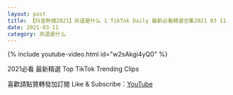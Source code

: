 ```yaml
---
layout: post
title: 【抖音熱搜2021】岚语是什么 1 TikTok Daily 最新必看精選合集2021 03 11
date: 2021-03-11
category: 岚语是什么
---
```


{% include youtube-video.html id="w2sAkgi4yQ0" %}

2021必看 最新精選 Top TikTok Trending Clips

喜歡請點贊轉發加訂閱 Like & Subscribe：[YouTube](https://www.youtube.com/channel/UCAoR7VcanIPd04uEq_GIylA/videos)

